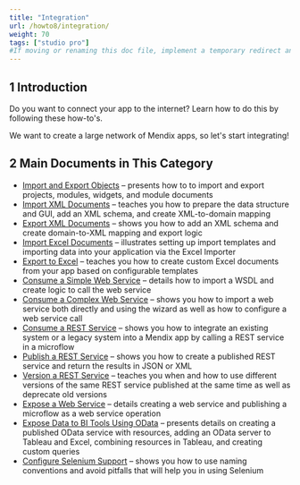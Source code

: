 ```yaml
---
title: "Integration"
url: /howto8/integration/
weight: 70
tags: ["studio pro"]
#If moving or renaming this doc file, implement a temporary redirect and let the respective team know they should update the URL in the product. See Mapping to Products for more details.
---
```


## 1 Introduction

Do you want to connect your app to the internet? Learn how to do this by following these how-to's.

We want to create a large network of Mendix apps, so let's start integrating!

## 2 Main Documents in This Category

* [Import and Export Objects](/howto8/integration/importing-and-exporting-objects/) – presents how to to import and export projects, modules, widgets, and module documents
* [Import XML Documents](/howto8/integration/importing-xml-documents/) – teaches you how to prepare the data structure and GUI, add an XML schema, and create XML-to-domain mapping
* [Export XML Documents](/howto8/integration/export-xml-documents/) – shows you how to add an XML schema and create domain-to-XML mapping and export logic
* [Import Excel Documents](/howto8/integration/importing-excel-documents/) – illustrates setting up import templates and importing data into your application via the Excel Importer
* [Export to Excel](/howto8/integration/using-the-excel-exporter/) – teaches you how to create custom Excel documents from your app based on configurable templates
* [Consume a Simple Web Service](/howto8/integration/consume-a-simple-web-service/) – details how to import a WSDL and create logic to call the web service
* [Consume a Complex Web Service](/howto8/integration/consume-a-complex-web-service/) – shows you how to import a web service both directly and using the wizard as well as how to configure a web service call
* [Consume a REST Service](/howto8/integration/consume-a-rest-service/) – shows you how to integrate an existing system or a legacy system into a Mendix app by calling a REST service in a microflow
* [Publish a REST Service](/howto8/integration/publish-rest-service/) – shows you how to create a published REST service and return the results in JSON or XML
* [Version a REST Service](/howto8/integration/version-rest-service/) – teaches you when and how to use different versions of the same REST service published at the same time as well as deprecate old versions
* [Expose a Web Service](/howto8/integration/expose-a-web-service/) – details creating a web service and publishing a microflow as a web service operation
* [Expose Data to BI Tools Using OData](/howto8/integration/exposing-data-to-bi-tools-using-odata/) – presents details on creating a published OData service with resources, adding an OData server to Tableau and Excel, combining resources in Tableau, and creating custom queries
* [Configure Selenium Support](/howto8/integration/selenium-support/) – shows you how to use naming conventions and avoid pitfalls that will help you in using Selenium
